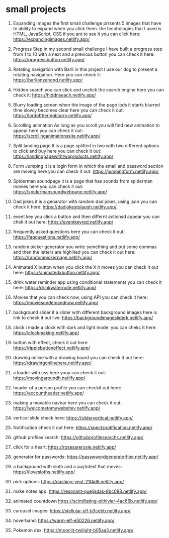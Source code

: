 # small projects

1. Expanding Images
the first small challenge prrsents 5 images that have te ability to expand when you click them.
the tecnhologies that I used is HTML, JavaScript, CSS
if you ant to see it you can click here: https://expandingimages.netlify.app/

2. Progress Step
in my second small challenge I have built a progress step from 1 to 10 with a next and a previous button
you can check it here: https://progressbutton.netlify.app/

3. Rotating navigation with Barli
in this project I use our dog to present a rotating navigation.
Here you can check it: https://barlionzehond.netlify.app/

4. Hidden search
you can click and unclick the search engine
here you can check it: https://hiddnseach.netlify.app/

5. Blurry loading screen
when the image of the page lods it starts blurred thne slowly becomes clear
here you can check it out: https://lordoftheringblurry.netlify.app/

6. Scrolling animation
As long as you scroll you will find new animation to appear
here you can check it out: https://scrollinganimationssite.netlify.app/

7. Split landing page
It is a page splitted in two with two different options to click and buy
here you can check it out: https://landingpagewithtwoproducts.netlify.app/

8. Form Jumping
It is a login form in which the email and password section are moving
here you can check it out: https://jumpingform.netlify.app/

9. Spiderman soundpage
it is a page that has sounds from spiderman movies
here you can check it out: https://spidermansoundwebpage.netlify.app/

10. Dad jokes
it is a genarator with random dad jokes, using json
you can check it here: https://dadjokestolaugh.netlify.app/

11. event key
you click a button and then differnt actionsd appear
you can chek it out here: https://eventkeyred.netlify.app/

12. frequently asked questions
here you can check it out: https://faqquestions.netlify.app/

13. random picker generator
you write something and put some commas and then the letters are highlited
you can check it out here:
https://randompickerpage.netlify.app/

14. Animated X button
when you click the X it moves
you can check it out here: https://animatedxbutton.netlify.app/

15. drink water reminder app using conditional statements
you can check it here: https://drinkwaternote.netlify.app/

16. Movies that you can check now, using API
you can check it here: https://moviesondemandnow.netlify.app/

17. background slider
it a slider with different background images
here is link to check it out live: https://backgroundimagesliderk.netlify.app/

18. clock
i made a clock with dark and light mode: you can chekc it here: https://clockmaking.netlify.app/

19. button with effect, check it out here: https://ripplebuttoneffect.netlify.app/

20. drawing online with a drawing board
you can check it out here: https://drawingonlinehere.netlify.app/

21. a loader with css
here youy can check it out: https://movingaroundh.netlify.app/

22. header of a person profile
you can checkit out here: https://accountheader.netlify.app/

23. making a movable navbar
here you can check it out: https://welcometomywebsitev.netlify.app/

24. vertical slide
check here: https://slidervertical.netlify.app/

25. Notification
check it out here: https://spectsnotification.netlify.app/

26. github profiles search: https://githubprofilesearchk.netlify.app/

27. click for a heart: https://rosesarerosie.netlify.app/
28. generator for passwords: https://passwwordgeneratorhier.netlify.app/

  
29. a background with sloth and a auytotext that moves: https://ilovesloths.netlify.app/
    
30. pick options: https://dashing-yeot-21f4d6.netlify.app/
31. make notes app: https://resonant-queijadas-8bc088.netlify.app/
32. animated countdown https://scintillating-pithivier-4ac66b.netlify.app/
33. carousel images: https://stellular-elf-b3cebb.netlify.app/
34. hoverband: https://warm-elf-e50226.netlify.app/
35. Pokemon dex: https://moonlit-twilight-b05aa3.netlify.app/
